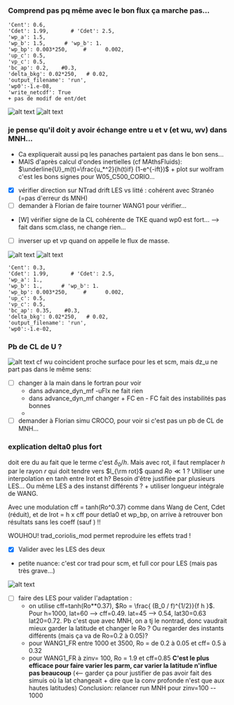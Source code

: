 ### Comprend pas pq même avec le bon flux ça marche pas...
    'Cent': 0.6,
    'Cdet': 1.99,       # 'Cdet': 2.5,
    'wp_a': 1.5,
    'wp_b': 1.5,      # 'wp_b': 1.
    'wp_bp': 0.003*250,     #      0.002,
    'up_c': 0.5,
    'vp_c': 0.5,
    'bc_ap': 0.2,    #0.3,
    'delta_bkg': 0.02*250,   # 0.02,
    'output_filename': 'run',
    'wp0':-1.e-08,
    'write_netcdf': True
    + pas de modif de ent/det

![alt text](image.png)
![alt text](image-1.png)

### je pense qu'il doit y avoir échange entre u et v (et wu, wv) dans MNH...
- Ca expliquerait aussi pq les panaches partaient pas dans le bon sens...
- MAIS d'après calcul d'ondes inertielles (cf MAthsFluids): $\underline{U}_m(t)=\frac{u_*^2}{h(t)if} (1-e^{-ift})$ + plot sur wolfram c'est les bons signes pour W05_C500_CORIO...
- [X] vérifier direction sur NTrad drift LES vs litté : cohérent avec Stranéo (=pas d'erreur ds MNH)  
- [ ] demander à Florian de faire tourner WANG1 pour vérifier...
- [W] vérifier signe de la CL cohérente de TKE quand wp0 est fort... --> fait dans scm.class, ne change rien...
- [ ] inverser up et vp quand on appelle le flux de masse. 


![alt text](image-2.png)
![alt text](image-3.png)

    'Cent': 0.3,    
    'Cdet': 1.99,       # 'Cdet': 2.5,
    'wp_a': 1.,
    'wp_b': 1.,      # 'wp_b': 1.
    'wp_bp': 0.003*250,     #      0.002,
    'up_c': 0.5,
    'vp_c': 0.5,
    'bc_ap': 0.35,    #0.3,
    'delta_bkg': 0.02*250,   # 0.02,
    'output_filename': 'run',
    'wp0':-1.e-02,

### Pb de CL de U ? 

![alt text](image-4.png)
cf wu coincident proche surface pour les et scm, mais dz_u ne part pas dans le même sens:
- [ ] changer à la main dans le fortran pour voir
    - dans advance_dyn_mf -uFlx ne fait rien
    - dans advance_dyn_mf changer + FC en - FC fait des instabilités pas bonnes
    - 
- [ ] demander à Florian simu CROCO, pour voir si c'est pas un pb de CL de MNH...

### explication delta0 plus fort
doit ere du au fait que le terme c'est $\delta_0 / h$. Mais avec rot, il faut remplacer $h$ par le rayon $r$ qui doit tendre vers $l_{\rm rot}$ quand $Ro \ll 1$ ? Utiliser une interpolation en tanh entre lrot et h? Besoin d'être justifiée par plusieurs LES... Ou même LES a des instanst différents ? + utiliser longueur intégrale de WANG.

Avec une modulation cff = tanh(Ro^0.37) comme dans Wang de Cent, Cdet (réduit), et de lrot = h x cff pour detla0 et wp_bp, on arrive à retrouver bon résultats sans les coeff (sauf ) !!  

WOUHOU! trad_coriolis_mod permet reproduire les effets trad !
- [X] Valider avec les LES des deux
- petite  nuance: c'est cor trad pour scm, et full cor pour LES (mais pas très grave...) 

![alt text](image-8.png)

- [ ] faire des LES pour valider l'adaptation : 
  - on utilise cff=tanh(Ro**0.37), $Ro = \frac{ (B_0 / f)^{1/2}}{f h }$. Pour h=1000, lat=60 --> cff=0.49. lat=45 --> 0.54, lat30=0.63 lat20=0.72. Pb c'est que avec MNH, on a tj le nontrad, donc vaudrait mieux garder la latitude et changer le Ro ? Ou regarder des instants différents (mais ça va de Ro=0.2 à 0.05)?
  - pour WANG1_FR entre 1000 et 3500, Ro = de 0.2 à 0.05 et cff= 0.5 à 0.32
  - pour WANG1_FR à zinv= 100, Ro = 1.9 et cff=0.85
**C'est le plus efficace pour faire varier les parm, car varier la latitude n'influe pas beaucoup** (<-- garder ça pour justifier de pas avoir fait des simuis où la lat changeait + dire que la conv profonde n'est que aux hautes latitudes)
Conclusion: relancer run MNH pour zinv=100 -- 1000